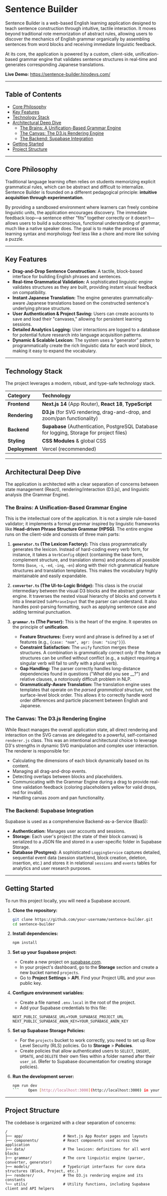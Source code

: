 # Sentence Builder

Sentence Builder is a web-based English learning application designed to teach sentence construction through intuitive, tactile interaction. It moves beyond traditional rote memorization of abstract rules, allowing users to discover the mechanics of English grammar organically by assembling sentences from word blocks and receiving immediate linguistic feedback.

At its core, the application is powered by a custom, client-side, unification-based grammar engine that validates sentence structures in real-time and generates corresponding Japanese translations.

**Live Demo:** https://sentence-builder.hirodevs.com/

---

## Table of Contents

-   [Core Philosophy](#core-philosophy)
-   [Key Features](#key-features)
-   [Technology Stack](#technology-stack)
-   [Architectural Deep Dive](#architectural-deep-dive)
    -   [The Brains: A Unification-Based Grammar Engine](#the-brains-a-unification-based-grammar-engine)
    -   [The Canvas: The D3.js Rendering Engine](#the-canvas-the-d3js-rendering-engine)
    -   [The Backend: Supabase Integration](#the-backend-supabase-integration)
-   [Getting Started](#getting-started)
-   [Project Structure](#project-structure)

---

## Core Philosophy

Traditional language learning often relies on students memorizing explicit grammatical rules, which can be abstract and difficult to internalize. Sentence Builder is founded on a different pedagogical principle: **intuitive acquisition through experimentation**.

By providing a sandboxed environment where learners can freely combine linguistic units, the application encourages discovery. The immediate feedback loop—a sentence either "fits" together correctly or it doesn't—allows users to build a subconscious, functional understanding of grammar, much like a native speaker does. The goal is to make the process of learning syntax and morphology feel less like a chore and more like solving a puzzle.

---

## Key Features

*   **Drag-and-Drop Sentence Construction:** A tactile, block-based interface for building English phrases and sentences.
*   **Real-time Grammatical Validation:** A sophisticated linguistic engine validates structures as they are built, providing instant visual feedback on compatibility.
*   **Instant Japanese Translation:** The engine generates grammatically-aware Japanese translations based on the constructed sentence's underlying phrase structure.
*   **User Authentication & Project Saving:** Users can create accounts to save and load their "canvases," allowing for persistent learning sessions.
*   **Detailed Analytics Logging:** User interactions are logged to a database for potential future research into language acquisition patterns.
*   **Dynamic & Scalable Lexicon:** The system uses a "generator" pattern to programmatically create the rich linguistic data for each word block, making it easy to expand the vocabulary.

---

## Technology Stack

The project leverages a modern, robust, and type-safe technology stack.

| Category      | Technology                                                                                                                              |
| :------------ | :-------------------------------------------------------------------------------------------------------------------------------------- |
| **Frontend**  | **Next.js 14** (App Router), **React 18**, **TypeScript**                                                                               |
| **Rendering** | **D3.js** (for SVG rendering, drag-and-drop, and zoom/pan functionality)                                                                  |
| **Backend**   | **Supabase** (Authentication, PostgreSQL Database for logging, Storage for project files)                                               |
| **Styling**   | **CSS Modules** & global CSS                                                                                                            |
| **Deployment**| Vercel (recommended)                                                                                                                    |

---

## Architectural Deep Dive

The application is architected with a clear separation of concerns between state management (React), rendering/interaction (D3.js), and linguistic analysis (the Grammar Engine).

### The Brains: A Unification-Based Grammar Engine

This is the intellectual core of the application. It is not a simple rule-based validator; it implements a formal grammar inspired by linguistic frameworks like **Head-driven Phrase Structure Grammar (HPSG)**. The entire engine runs on the client-side and consists of three main parts:

1.  **`generator.ts` (The Lexicon Factory):** This class programmatically generates the lexicon. Instead of hard-coding every verb form, for instance, it takes a `VerbConfig` object (containing the base form, complement structure, and translation stems) and produces all possible forms (`base`, `-s`, `-ed`, `-ing`, `-en`) along with their rich grammatical feature structures and translation templates. This makes the vocabulary highly maintainable and easily expandable.

2.  **`converter.ts` (The UI-to-Logic Bridge):** This class is the crucial intermediary between the visual D3 blocks and the abstract grammar engine. It traverses the nested visual hierarchy of blocks and converts it into a linearized `SubPhraseInput` that the parser can understand. It also handles post-parsing formatting, such as applying sentence case and adding terminal punctuation.

3.  **`grammar.ts` (The Parser):** This is the heart of the engine. It operates on the principle of **unification**.
    *   **Feature Structures:** Every word and phrase is defined by a set of features (e.g., `{case: "nom", agr: {num: "sing"}}`).
    *   **Constraint Satisfaction:** The `unify` function merges these structures. A combination is grammatically correct only if the feature structures can be unified without conflict (e.g., a subject requiring a singular verb will fail to unify with a plural verb).
    *   **Gap Handling:** The parser correctly handles long-distance dependencies found in questions ("*What* did you see \_\_?") and relative clauses, a notoriously difficult problem in NLP.
    *   **Grammatically-Aware Translation:** The translation engine uses templates that operate on the *parsed grammatical structure*, not the surface-level block order. This allows it to correctly handle word order differences and particle placement between English and Japanese.

### The Canvas: The D3.js Rendering Engine

While React manages the overall application state, all direct rendering and interaction on the SVG canvas are delegated to a powerful, self-contained `renderer.js` class. This was an intentional architectural choice to leverage D3's strengths in dynamic SVG manipulation and complex user interaction. The renderer is responsible for:
*   Calculating the dimensions of each block dynamically based on its content.
*   Managing all drag-and-drop events.
*   Detecting overlaps between blocks and placeholders.
*   Communicating with the Grammar Engine during a drag to provide real-time validation feedback (coloring placeholders yellow for valid drops, red for invalid).
*   Handling canvas zoom and pan functionality.

### The Backend: Supabase Integration

Supabase is used as a comprehensive Backend-as-a-Service (BaaS):
*   **Authentication:** Manages user accounts and sessions.
*   **Storage:** Each user's project (the state of their block canvas) is serialized to a JSON file and stored in a user-specific folder in Supabase Storage.
*   **Database (Postgres):** A sophisticated `LoggingService` captures detailed, sequential event data (session start/end, block creation, deletion, insertion, etc.) and stores it in relational `sessions` and `events` tables for analytics and user research purposes.

---

## Getting Started

To run this project locally, you will need a Supabase account.

1.  **Clone the repository:**
    ```bash
    git clone https://github.com/your-username/sentence-builder.git
    cd sentence-builder
    ```

2.  **Install dependencies:**
    ```bash
    npm install
    ```

3.  **Set up your Supabase project:**
    *   Create a new project on [supabase.com](https://supabase.com).
    *   In your project's dashboard, go to the **Storage** section and create a new bucket named `projects`.
    *   Go to **Project Settings** > **API**. Find your Project URL and your `anon` public key.

4.  **Configure environment variables:**
    *   Create a file named `.env.local` in the root of the project.
    *   Add your Supabase credentials to this file:
    ```env
    NEXT_PUBLIC_SUPABASE_URL=YOUR_SUPABASE_PROJECT_URL
    NEXT_PUBLIC_SUPABASE_ANON_KEY=YOUR_SUPABASE_ANON_KEY
    ```

5.  **Set up Supabase Storage Policies:**
    *   For the `projects` bucket to work correctly, you need to set up Row Level Security (RLS) policies. Go to **Storage** > **Policies**.
    *   Create policies that allow authenticated users to `SELECT`, `INSERT`, `UPDATE`, and `DELETE` their own files within a folder named after their `user_id`. (Refer to Supabase documentation for creating storage policies).

6.  **Run the development server:**
    ```bash
    npm run dev
    ```    Open [http://localhost:3000](http://localhost:3000) in your browser to see the result.

---

## Project Structure

The codebase is organized with a clear separation of concerns:

```
/
├── app/                  # Next.js App Router pages and layouts
├── components/           # React components used across the application
├── data/                 # The lexicon: definitions for all word blocks
├── grammar/              # The core linguistic engine (parser, converter, generator)
├── models/               # TypeScript interfaces for core data structures (Block, Project, etc.)
├── renderer/             # The D3.js rendering engine and its constants
└── utils/                # Utility functions, including Supabase client and API helpers
```
